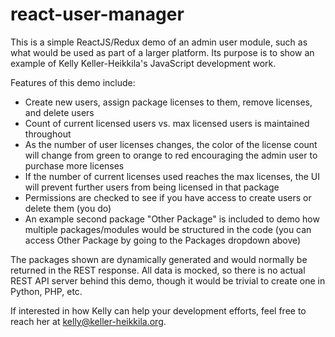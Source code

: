 # react-user-manager
This is a simple ReactJS/Redux demo of an admin user module, such as what would be used as part of a larger platform.
Its purpose is to show an example of Kelly Keller-Heikkila's JavaScript development work.

Features of this demo include:

* Create new users, assign package licenses to them, remove licenses, and delete users
* Count of current licensed users vs. max licensed users is maintained throughout
* As the number of user licenses changes, the color of the license count will change from green to orange to red encouraging the admin user to purchase more licenses
* If the number of current licenses used reaches the max licenses, the UI will prevent further users from being licensed in that package
* Permissions are checked to see if you have access to create users or delete them (you do)
* An example second package "Other Package" is included to demo how multiple packages/modules would be structured in the code (you can access Other Package by going to the Packages dropdown above)

The packages shown are dynamically generated and would normally be returned in the REST response. All data is mocked, so there is no actual REST API server behind this demo, though it would be trivial to create one in Python, PHP, etc.

If interested in how Kelly can help your development efforts, feel free to reach her at kelly@keller-heikkila.org.
